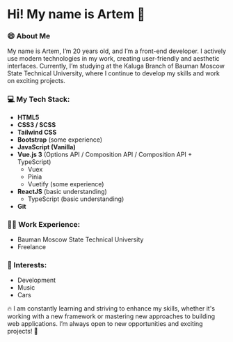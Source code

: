 # Hi! My name is Artem 👋

### 😄 About Me
My name is Artem, I’m 20 years old, and I’m a front-end developer. I actively use modern technologies in my work, creating user-friendly and aesthetic interfaces. Currently, I’m studying at the Kaluga Branch of Bauman Moscow State Technical University, where I continue to develop my skills and work on exciting projects.

### 💻 My Tech Stack:
- **HTML5**
- **CSS3 / SCSS**
- **Tailwind CSS**
- **Bootstrap** (some experience)
- **JavaScript (Vanilla)**
- **Vue.js 3** (Options API / Composition API / Composition API + TypeScript)
  - Vuex
  - Pinia
  - Vuetify (some experience)
- **ReactJS** (basic understanding)
  - TypeScript (basic understanding)
- **Git**

### 👨‍💻 Work Experience:
- Bauman Moscow State Technical University
- Freelance

### 🔎 Interests:
- Development
- Music
- Cars

🔥 I am constantly learning and striving to enhance my skills, whether it's working with a new framework or mastering new approaches to building web applications. I’m always open to new opportunities and exciting projects! 🚀
